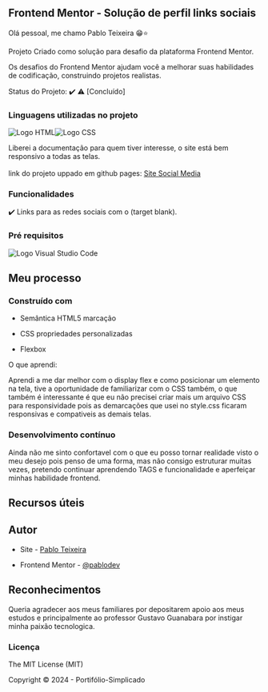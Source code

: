 ## Frontend Mentor - Solução de perfil links sociais
Olá pessoal, me chamo Pablo Teixeira 😁⭐

<p align="justify"> Projeto Criado como solução para desafio da plataforma Frontend Mentor.</p>

<p>Os desafios do Frontend Mentor ajudam você a melhorar suas habilidades de codificação, construindo projetos realistas. </p>

Status do Projeto: ✔️ ⚠️ [Concluído]

<h3>Linguagens utilizadas no projeto</h3>

<img src='https://img.shields.io/badge/HTML5-E34F26?style=for-the-badge&logo=html5&logoColor=white' alt='Logo HTML'></img><img src='https://img.shields.io/badge/CSS3-1572B6?style=for-the-badge&logo=css3&logoColor=white' alt='Logo CSS'></img>

Liberei a documentação para quem tiver interesse, o site está bem responsivo a todas as telas.
<br><br>
link do projeto uppado em github pages: <a href="https://pabloodev.github.io/Social-media-links/" target="_blank">Site Social Media</a>


<h3>Funcionalidades</h3>

✔️ Links para as redes sociais com o (target blank).



<h3>Pré requisitos</h3>

<img src='https://img.shields.io/badge/Visual_Studio_Code-0078D4?style=for-the-badge&logo=visual%20studio%20code&logoColor=white' alt='Logo Visual Studio Code'></img>

## Meu processo

### Construído com

- Semântica HTML5 marcação 

- CSS propriedades personalizadas

- Flexbox

O que aprendi:

Aprendi a me dar melhor com o display flex e como posicionar um elemento na tela, tive a oportunidade de familiarizar com o CSS também, o que também é interessante é que eu não precisei criar mais um arquivo CSS para responsividade pois as demarcações que usei no style.css ficaram responsivas e compativeis as demais telas.


### Desenvolvimento contínuo

Ainda não me sinto confortavel com o que eu posso tornar realidade visto o meu desejo pois penso de uma forma, mas não consigo estruturar muitas vezes, pretendo continuar aprendendo TAGS e funcionalidade e aperfeiçar minhas habilidade frontend.



## Recursos úteis



## Autor

- Site - [Pablo Teixeira](https://pabloodev.github.io/portifolio-simplicado/ (projetos portifolio))

- Frontend Mentor - [@pablodev](https://www.frontendmentor.io/profile/Pabloodev)




## Reconhecimentos

Queria agradecer aos meus familiares por depositarem apoio aos meus estudos e principalmente ao professor Gustavo Guanabara por instigar minha paixão tecnologica.



<h3>Licença</h3>

The MIT License (MIT)

Copyright ©️ 2024 - Portifólio-Simplicado

